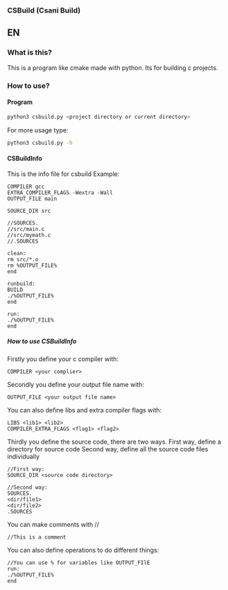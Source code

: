### CSBuild (Csani Build)

## EN

### What is this?
This is a program like cmake made with python.
Its for building c projects.

### How to use?
#### Program
```bash
python3 csbuild.py <project directory or current directory>
```

For more usage type:
```bash
python3 csbuild.py -h
```

#### CSBuildInfo
This is the info file for csbuild
Example:
```CSBuildInfo
COMPILER gcc
EXTRA_COMPILER_FLAGS -Wextra -Wall
OUTPUT_FILE main

SOURCE_DIR src

//SOURCES.
//src/main.c
//src/mymath.c
//.SOURCES

clean:
rm src/*.o
rm %OUTPUT_FILE%
end

runbuild:
BUILD
./%OUTPUT_FILE%
end

run:
./%OUTPUT_FILE%
end
```

##### How to use CSBuildInfo
Firstly you define your c compiler with:
```CSBuildInfo
COMPILER <your complier>
```

Secondly you define your output file name with:
```CSBuildInfo
OUTPUT_FILE <your output file name>
```

You can also define libs and extra compiler flags with:
```CSBuildInfo
LIBS <lib1> <lib2>
COMPILER_EXTRA_FLAGS <flag1> <flag2>
```

Thirdly you define the source code, there are two ways.
First way, define a directory for source code
Second way, define all the source code files individually
```CSBuildInfo
//First way:
SOURCE_DIR <source code directory>

//Second way:
SOURCES.
<dir/file1>
<dir/file2>
.SOURCES
```

You can make comments with //
```CSBuildInfo
//This is a comment
```

You can also define operations to do different things:
```CSBuildInfo˙
//You can use % for variables like OUTPUT_FIlE
run:
./%OUTPUT_FILE%
end
```

